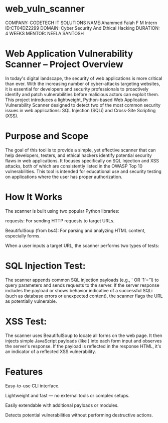 # web_vuln_scanner

COMPANY: CODETECH IT SOLUTIONS
NAME:Ahammed Falah F M
Intern ID:CT04DZ2299
DOMAIN: Cyber Security And Ethical Hacking 
DURATION: 4 WEEKS 
MENTOR: NEELA SANTOSH

# Web Application Vulnerability Scanner – Project Overview
In today's digital landscape, the security of web applications is more critical than ever. With the increasing number of cyber-attacks targeting websites, it is essential for developers and security professionals to proactively identify and patch vulnerabilities before malicious actors can exploit them. This project introduces a lightweight, Python-based Web Application Vulnerability Scanner designed to detect two of the most common security issues in web applications: SQL Injection (SQLi) and Cross-Site Scripting (XSS).

# Purpose and Scope
The goal of this tool is to provide a simple, yet effective scanner that can help developers, testers, and ethical hackers identify potential security flaws in web applications. It focuses specifically on SQL Injection and XSS attacks, both of which are consistently listed in the OWASP Top 10 vulnerabilities. This tool is intended for educational use and security testing on applications where the user has proper authorization.

# How It Works
The scanner is built using two popular Python libraries:

requests: For sending HTTP requests to target URLs.

BeautifulSoup (from bs4): For parsing and analyzing HTML content, especially forms.

When a user inputs a target URL, the scanner performs two types of tests:

# SQL Injection Test:
The scanner appends common SQL injection payloads (e.g., ' OR '1'='1) to query parameters and sends requests to the server. If the server response includes the payload or shows behavior indicative of a successful SQLi (such as database errors or unexpected content), the scanner flags the URL as potentially vulnerable.

# XSS Test:
The scanner uses BeautifulSoup to locate all forms on the web page. It then injects simple JavaScript payloads (like <script>alert('XSS')</script>) into each form input and observes the server's response. If the payload is reflected in the response HTML, it's an indicator of a reflected XSS vulnerability.

# Features
Easy-to-use CLI interface.

Lightweight and fast — no external tools or complex setups.

Easily extendable with additional payloads or modules.

Detects potential vulnerabilities without performing destructive actions.

